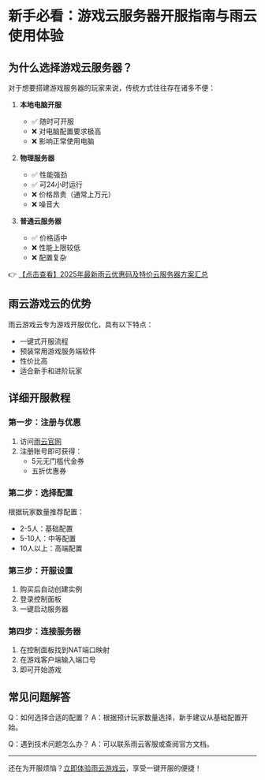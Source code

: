 # 新手必看：游戏云服务器开服指南与雨云使用体验

## 为什么选择游戏云服务器？

对于想要搭建游戏服务器的玩家来说，传统方式往往存在诸多不便：

1. **本地电脑开服**
   - ✅ 随时可开服
   - ❌ 对电脑配置要求极高
   - ❌ 影响正常使用电脑

2. **物理服务器**
   - ✅ 性能强劲
   - ✅ 可24小时运行
   - ❌ 价格昂贵（通常上万元）
   - ❌ 噪音大

3. **普通云服务器**
   - ✅ 价格适中
   - ❌ 性能上限较低
   - ❌ 配置复杂

👉 [【点击查看】2025年最新雨云优惠码及特价云服务器方案汇总](https://bit.ly/RainYun)

## 雨云游戏云的优势

雨云游戏云专为游戏开服优化，具有以下特点：

- 一键式开服流程
- 预装常用游戏服务端软件
- 性价比高
- 适合新手和进阶玩家

## 详细开服教程

### 第一步：注册与优惠
1. 访问[雨云官网](https://bit.ly/RainYun)
2. 注册账号即可获得：
   - 5元无门槛代金券
   - 五折优惠券

### 第二步：选择配置
根据玩家数量推荐配置：
- 2-5人：基础配置
- 5-10人：中等配置
- 10人以上：高端配置

### 第三步：开服设置
1. 购买后自动创建实例
2. 登录控制面板
3. 一键启动服务器

### 第四步：连接服务器
1. 在控制面板找到NAT端口映射
2. 在游戏客户端输入端口号
3. 即可开始游戏

## 常见问题解答

Q：如何选择合适的配置？
A：根据预计玩家数量选择，新手建议从基础配置开始。

Q：遇到技术问题怎么办？
A：可以联系雨云客服或查阅官方文档。

---

还在为开服烦恼？[立即体验雨云游戏云](https://bit.ly/RainYun)，享受一键开服的便捷！